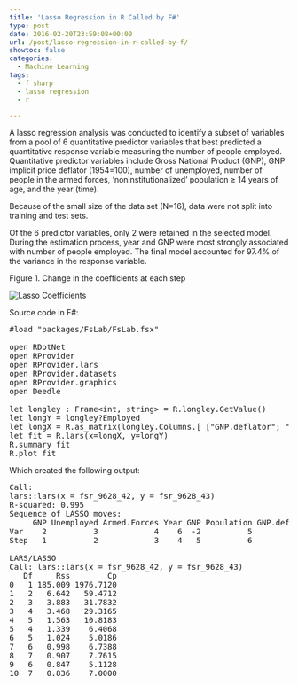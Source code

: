 ```yaml
---
title: 'Lasso Regression in R Called by F#'
type: post
date: 2016-02-20T23:59:08+00:00
url: /post/lasso-regression-in-r-called-by-f/
showtoc: false
categories:
  - Machine Learning
tags:
  - f sharp
  - lasso regression
  - r

---
```

A lasso regression analysis was conducted to identify a subset of variables from a pool of 6 quantitative predictor variables that best predicted a quantitative response variable measuring the number of people employed. Quantitative predictor variables include Gross National Product (GNP), GNP implicit price deflator (1954=100), number of unemployed, number of people in the armed forces, &lsquo;noninstitutionalized&rsquo; population &ge; 14 years of age, and the year (time).

Because of the small size of the data set (N=16), data were not split into training and test sets.

Of the 6 predictor variables, only 2 were retained in the selected model. During the estimation process, year and GNP were most strongly associated with number of people employed. The final model accounted for 97.4% of the variance in the response variable.

Figure 1. Change in the coefficients at each step

![Lasso Coefficients](/post/images/lasso.png)

Source code in F#:

<pre>#load "packages/FsLab/FsLab.fsx"

open RDotNet
open RProvider
open RProvider.lars
open RProvider.datasets
open RProvider.graphics
open Deedle

let longley : Frame&lt;int, string> = R.longley.GetValue()
let longY = longley?Employed
let longX = R.as_matrix(longley.Columns.[ ["GNP.deflator"; "GNP"; "Unemployed"; "Armed.Forces"; "Population"; "Year"] ])
let fit = R.lars(x=longX, y=longY)
R.summary fit
R.plot fit
</pre>

Which created the following output:

<pre>Call:
lars::lars(x = fsr_9628_42, y = fsr_9628_43)
R-squared: 0.995 
Sequence of LASSO moves:
     GNP Unemployed Armed.Forces Year GNP Population GNP.deflator GNP GNP.deflator GNP.deflator
Var    2          3            4    6  -2          5            1   2           -1            1
Step   1          2            3    4   5          6            7   8            9           10

LARS/LASSO
Call: lars::lars(x = fsr_9628_42, y = fsr_9628_43)
   Df     Rss        Cp
0   1 185.009 1976.7120
1   2   6.642   59.4712
2   3   3.883   31.7832
3   4   3.468   29.3165
4   5   1.563   10.8183
5   4   1.339    6.4068
6   5   1.024    5.0186
7   6   0.998    6.7388
8   7   0.907    7.7615
9   6   0.847    5.1128
10  7   0.836    7.0000
</pre>